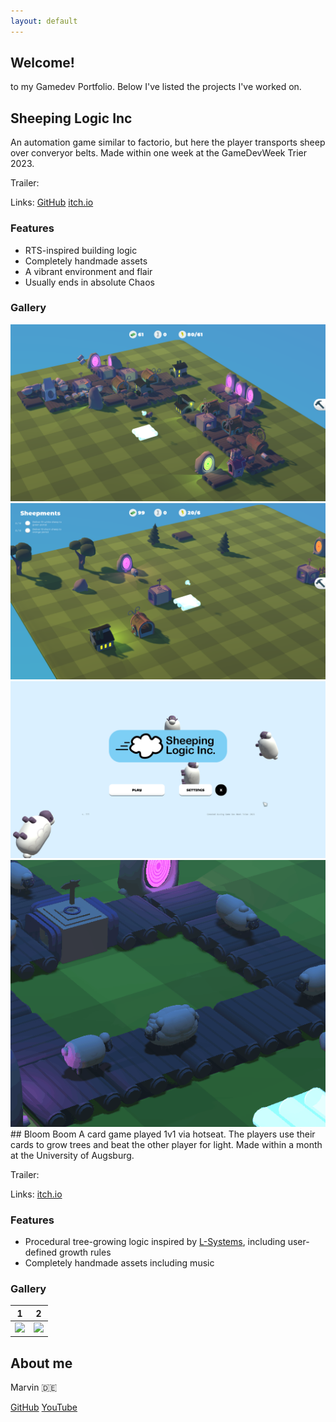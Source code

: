 ```yaml
---
layout: default
---
```


## Welcome!
to my Gamedev Portfolio. Below I've listed the projects I've worked on.

## Sheeping Logic Inc
An automation game similar to factorio, but here the player transports sheep over converyor belts. Made within one week at the GameDevWeek Trier 2023.

Trailer:

Links: [GitHub](https://github.com/GameDevWeek-2023/OFF_SheepingLogic) 
[itch.io](https://blendomatik.itch.io/sheeping-logic-inc)

### Features
* RTS-inspired building logic
* Completely handmade assets
* A vibrant environment and flair
* Usually ends in absolute Chaos

### Gallery
<div class="image-grid">
    <img src="SL_Screenshots/sheeping_logic_screenshot1.png" alt="" srcset="">
    <img src="SL_Screenshots/sheeping_logic_screenshot2.png" alt="" srcset="">
    <img src="SL_Screenshots/main_menu.png" alt="" srcset="">
    <img src="SL_Screenshots/Schafexplosion.gif" alt="" srcset="">
</div>
## Bloom Boom
A card game played 1v1 via hotseat. The players use their cards to grow trees and beat the other player for light. Made within a month at the University of Augsburg.

Trailer:

Links: [itch.io](https://bloomboomstudios.itch.io/bloomboom)


### Features
* Procedural tree-growing logic inspired by [L-Systems](https://en.m.wikipedia.org/wiki/L-system), including user-defined growth rules
* Completely handmade assets including music

### Gallery
1 | 2 
:-------------------------:|:-------------------------:
![](G6nfvA.png)  |  ![](Tu1Vwn.png)

## About me
Marvin :de:

[GitHub](https://github.com/marvin-sh) [YouTube]()



